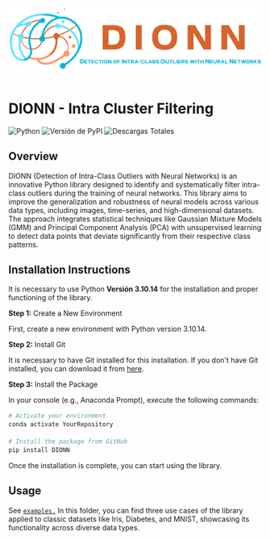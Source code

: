 <header>
    <img src="./images/DIONN.png"  alt="DIONN"/>
</header>


# DIONN - Intra Cluster Filtering

<!-- badges: start -->

![Python](https://img.shields.io/badge/python-3.10.14-blue)
![Versión de PyPI](https://img.shields.io/pypi/v/dionn)
![Descargas Totales](https://img.shields.io/pypi/dt/dionn)
<!-- badges: end -->
## Overview

DIONN (Detection of Intra-Class Outliers with Neural Networks) is an innovative Python library designed to identify and systematically filter intra-class outliers during the training of neural networks. This library aims to improve the generalization and robustness of neural models across various data types, including images, time-series, and high-dimensional datasets. The approach integrates statistical techniques like Gaussian Mixture Models (GMM) and Principal Component Analysis (PCA) with unsupervised learning to detect data points that deviate significantly from their respective class patterns.
</br>

## Installation Instructions

It is necessary to use Python **Versión 3.10.14** for the installation and proper functioning of the library.

**Step 1:** Create a New Environment

First, create a new environment with Python version 3.10.14.

**Step 2:** Install Git

It is necessary to have Git installed for this installation. If you don't have Git installed, you can download it from [here](https://git-scm.com/downloads).

**Step 3:** Install the Package

In your console (e.g., Anaconda Prompt), execute the following commands:
```sh
# Activate your environment
conda activate YourRepository

# Install the package from GitHub
pip install DIONN
```

Once the installation is complete, you can start using the library.
</br>
## Usage
See [`examples.`](https://github.com/juanzamorai/intracluster-filtering/tree/main/examples) In this folder, you can find three use cases of the library applied to classic datasets like Iris, Diabetes, and MNIST, showcasing its functionality across diverse data types.


